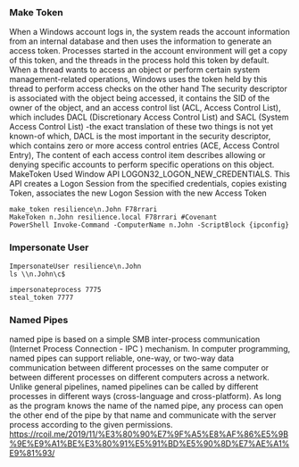 ### Make Token
When a Windows account logs in, the system reads the account information from an internal database and then uses the information to generate an access token. Processes started in the account environment will get a copy of this token, and the threads in the process hold this token by default. When a thread wants to access an object or perform certain system management-related operations, Windows uses the token held by this thread to perform access checks on the other hand The security descriptor is associated with the object being accessed, it contains the SID of the owner of the object, and an access control list (ACL, Access Control List), which includes DACL (Discretionary Access Control List) and SACL (System Access Control List) -the exact translation of these two things is not yet known-of which, DACL is the most important in the security descriptor, which contains zero or more access control entries (ACE, Access Control Entry), The content of each access control item describes allowing or denying specific accounts to perform specific operations on this object. 
MakeToken Used Window API LOGON32_LOGON_NEW_CREDENTIALS.
This API creates a Logon Session from the specified credentials, copies existing Token, associates the new Logon Session with the new Access Token
```
make_token resilience\n.John F78rrari
MakeToken n.John resilience.local F78rrari #Covenant
PowerShell Invoke-Command -ComputerName n.John -ScriptBlock {ipconfig}
```
### Impersonate User
```
ImpersonateUser resilience\n.John
ls \\n.John\c$

```
```
impersonateprocess 7775
steal_token 7777
```

### Named Pipes
named pipe is based on a simple SMB inter-process communication (Internet Process Connection - IPC ) mechanism. 
In computer programming, named pipes can support reliable, one-way, or two-way data communication between different processes on the same computer or between different processes on different computers across a network.
Unlike general pipelines, named pipelines can be called by different processes in different ways (cross-language and cross-platform).
As long as the program knows the name of the named pipe, any process can open the other end of the pipe by that name and communicate with the server process according to the given permissions.
https://rcoil.me/2019/11/%E3%80%90%E7%9F%A5%E8%AF%86%E5%9B%9E%E9%A1%BE%E3%80%91%E5%91%BD%E5%90%8D%E7%AE%A1%E9%81%93/



